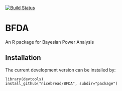[![Build Status](https://travis-ci.org/nicebread/BFDA.svg?branch=master)](https://travis-ci.org/nicebread/BFDA)


BFDA
===

An R package for Bayesian Power Analysis

## Installation

The current development version can be installed by:

    library(devtools)
    install_github("nicebread/BFDA", subdir="package")
